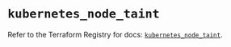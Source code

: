 # `kubernetes_node_taint`

Refer to the Terraform Registry for docs: [`kubernetes_node_taint`](https://registry.terraform.io/providers/hashicorp/kubernetes/2.30.0/docs/resources/node_taint).
